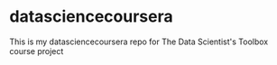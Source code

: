 # datasciencecoursera
This is my datasciencecoursera repo for The Data Scientist's Toolbox course project
